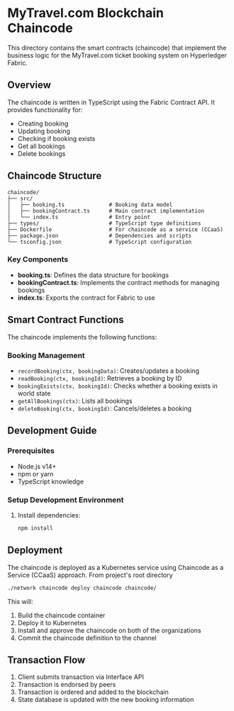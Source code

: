 # MyTravel.com Blockchain Chaincode

This directory contains the smart contracts (chaincode) that implement the business logic for the MyTravel.com ticket booking system on Hyperledger Fabric.

## Overview

The chaincode is written in TypeScript using the Fabric Contract API. It provides functionality for:

- Creating booking
- Updating booking
- Checking if booking exists
- Get all bookings
- Delete bookings


## Chaincode Structure

```
chaincode/
├── src/
│   ├── booking.ts              # Booking data model
│   ├── bookingContract.ts      # Main contract implementation
│   └── index.ts                # Entry point
├── types/                      # TypeScript type definitions
├── Dockerfile                  # For chaincode as a service (CCaaS)
├── package.json                # Dependencies and scripts
└── tsconfig.json               # TypeScript configuration
```

### Key Components

- **booking.ts**: Defines the data structure for bookings
- **bookingContract.ts**: Implements the contract methods for managing bookings
- **index.ts**: Exports the contract for Fabric to use

## Smart Contract Functions

The chaincode implements the following functions:

### Booking Management

- `recordBooking(ctx, bookingData)`: Creates/updates a booking
- `readBooking(ctx, bookingId)`: Retrieves a booking by ID
- `bookingExists(ctx, bookingId)`: Checks whether a booking exists in world state
- `getAllBookings(ctx)`: Lists all bookings
- `deleteBooking(ctx, bookingId)`: Cancels/deletes a booking

## Development Guide

### Prerequisites

- Node.js v14+
- npm or yarn
- TypeScript knowledge

### Setup Development Environment

1. Install dependencies:

   ```bash
   npm install
   ```

## Deployment

The chaincode is deployed as a Kubernetes service using Chaincode as a Service (CCaaS) approach. From project's root directory

```bash
./network chaincode deploy chaincode chaincode/
```

This will:

1. Build the chaincode container
2. Deploy it to Kubernetes
3. Install and approve the chaincode on both of the organizations
4. Commit the chaincode definition to the channel

## Transaction Flow

1. Client submits transaction via Interface API
2. Transaction is endorsed by peers
3. Transaction is ordered and added to the blockchain
4. State database is updated with the new booking information

